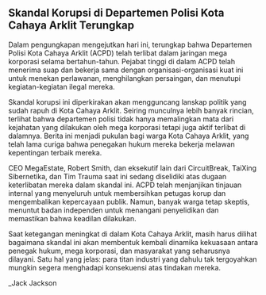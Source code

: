 ## Skandal Korupsi di Departemen Polisi Kota Cahaya Arklit Terungkap

Dalam pengungkapan mengejutkan hari ini, terungkap bahwa Departemen Polisi Kota Cahaya Arklit (ACPD) telah terlibat dalam jaringan mega korporasi selama bertahun-tahun. Pejabat tinggi di dalam ACPD telah menerima suap dan bekerja sama dengan organisasi-organisasi kuat ini untuk menekan perlawanan, menghilangkan persaingan, dan menutupi kegiatan-kegiatan ilegal mereka.

Skandal korupsi ini diperkirakan akan mengguncang lanskap politik yang sudah rapuh di Kota Cahaya Arklit. Seiring munculnya lebih banyak rincian, terlihat bahwa departemen polisi tidak hanya memalingkan mata dari kejahatan yang dilakukan oleh mega korporasi tetapi juga aktif terlibat di dalamnya. Berita ini menjadi pukulan bagi warga Kota Cahaya Arklit, yang telah lama curiga bahwa penegakan hukum mereka bekerja melawan kepentingan terbaik mereka.

CEO MegaEstate, Robert Smith, dan eksekutif lain dari CircuitBreak, TaiXing Sibernetika, dan Tim Trauma saat ini sedang diselidiki atas dugaan keterlibatan mereka dalam skandal ini. ACPD telah menjanjikan tinjauan internal yang menyeluruh untuk membersihkan petugas korup dan mengembalikan kepercayaan publik. Namun, banyak warga tetap skeptis, menuntut badan independen untuk menangani penyelidikan dan memastikan bahwa keadilan dilakukan.

Saat ketegangan meningkat di dalam Kota Cahaya Arklit, masih harus dilihat bagaimana skandal ini akan membentuk kembali dinamika kekuasaan antara penegak hukum, mega korporasi, dan masyarakat yang seharusnya dilayani. Satu hal yang jelas: para titan industri yang dahulu tak tergoyahkan mungkin segera menghadapi konsekuensi atas tindakan mereka.

\_Jack Jackson

